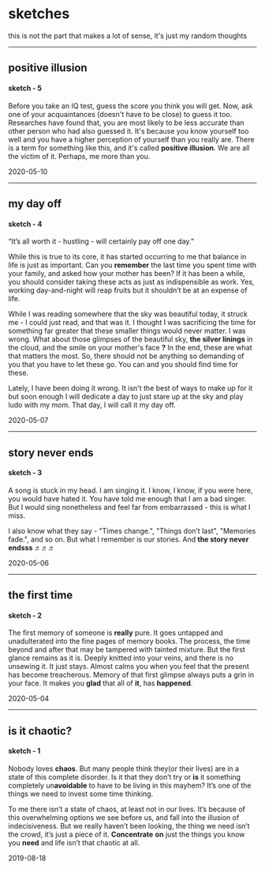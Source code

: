 # sketches
this is not the part that makes a lot of sense, it's just my random thoughts

----

## positive illusion

#### sketch - 5

Before you take an IQ test, guess the score you think you will get. Now, ask one of your acquaintances (doesn't have to be close) to guess it too. Researches have found that, you are most likely to be less accurate than other person who had also guessed it. It's because you know yourself too well and you have a higher perception of yourself than you really are. There is a term for something like this, and it's called **positive illusion**. We are all the victim of it. Perhaps, me more than you.

2020-05-10

----

## my day off

#### sketch - 4

“It’s all worth it - hustling - will certainly pay off one day.”

While this is true to its core, it has started occurring to me that balance in life is just as important. Can you **remember** the last time you spent time with your family, and asked how your mother has been? If it has been a while, you should consider taking these acts as just as indispensible as work. Yes, working day-and-night will reap fruits but it shouldn’t be at an expense of life.

While I was reading somewhere that the sky was beautiful today, it struck me - I could just read, and that was it. I thought I was sacrificing the time for something far greater that these smaller things would never matter. I was wrong. What about those glimpses of the beautiful sky, **the silver linings** in the cloud, and the smile on your mother's face **?** In the end, these are what that matters the most. So, there should not be anything so demanding of you that you have to let these go. You can and you should find time for these.

Lately, I have been doing it wrong. It isn't the best of ways to make up for it but soon enough I will dedicate a day to just stare up at the sky and play ludo with my mom. That day, I will call it my day off.

2020-05-07

----

## story never ends

#### sketch - 3

A song is stuck in my head. I am singing it. I know, I know, if you were here, you would have hated it. You have told me enough that I am a bad singer. But I would sing nonetheless and feel far from embarrassed - this is what I miss.

I also know what they say - "Times change.", "Things don’t last", "Memories fade.", and so on. But what I remember is our stories. 
And **the story never endsss ♬♬♬** 

2020-05-06

----

## the first time

#### sketch - 2

The first memory of someone is **really** pure. It goes untapped and unadulterated into the fine pages of memory books. The process, the time beyond and after that may be tampered with tainted mixture. But the first glance remains as it is. Deeply knitted into your veins, and there is no unsewing it. It just stays. Almost calms you when you feel that the present has become treacherous. Memory of that first glimpse always puts a grin in your face. It makes you **glad** that all of **it**, has **happened**.

2020-05-04

----

## is it chaotic?

#### sketch - 1

Nobody loves **chaos**. But many people think they(or their lives) are in a state of this complete disorder. Is it that they don’t try or **is** it something completely un**avoidable** to have to be living in this mayhem? It’s one of the things we need to invest some time thinking.

To me there isn’t a state of chaos, at least not in our lives. It’s because of this overwhelming options we see before us, and fall into the illusion of indecisiveness. But we really haven’t been looking, the thing we need isn’t the crowd, it’s just a piece of it.
**Concentrate** **on** just the things you know you **need** and life isn’t that chaotic at all.

2019-08-18
